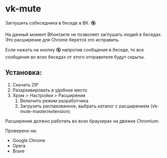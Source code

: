 # vk-mute
Заглушить собеседника в беседе в ВК. 🔇

На данный момент ВКонтакте не позволяет заглушать людей в беседах. Это расширение для Chrome берется это исправить.

Если нажать на кнопку 🔇 напротив сообщения в беседе, то все сообщения во всех беседах от этого отправителя будут скрыты.

## Установка:
1. Скачать ZIP
2. Разархивировать в удобное место
3. Хром > Настройки > Расширения
    1. Включить режим разработчика
    2. Загрузить распакованное, выбрать каталог с расширением (vk-mute-master/extension)

Расширение должно работать во всех браузерах на движке Chromium.

Проверено на:
- Google Chrome
- Opera
- Brave
